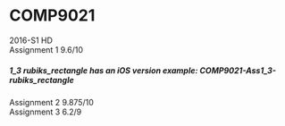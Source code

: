 # COMP9021
2016-S1 HD<br>
Assignment 1 9.6/10<br>
##### 1_3 rubiks_rectangle has an iOS version example: COMP9021-Ass1_3-rubiks_rectangle<br>
Assignment 2 9.875/10<br>
Assignment 3 6.2/9<br>  
